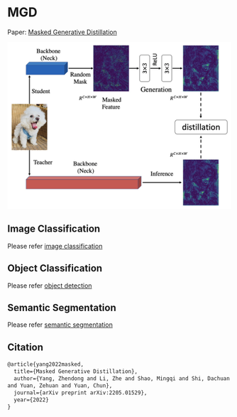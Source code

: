# MGD
Paper: [Masked Generative Distillation](https://arxiv.org/abs/2205.01529)

![architecture](architecture.png)
## Image Classification 
Please refer [image classification](https://github.com/yzd-v/MGD/tree/master/cls)
## Object Classification 
Please refer [object detection](https://github.com/yzd-v/MGD/tree/master/det)
## Semantic Segmentation 
Please refer [semantic segmentation](https://github.com/yzd-v/MGD/tree/master/seg)

## Citation
```
@article{yang2022masked,
  title={Masked Generative Distillation},
  author={Yang, Zhendong and Li, Zhe and Shao, Mingqi and Shi, Dachuan and Yuan, Zehuan and Yuan, Chun},
  journal={arXiv preprint arXiv:2205.01529},
  year={2022}
}
``` 